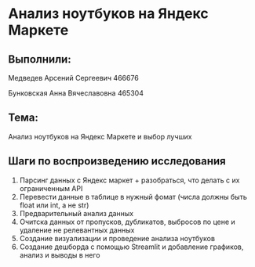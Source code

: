 # Анализ ноутбуков на Яндекс Маркете

## Выполнили:

Медведев Арсений Сергеевич 466676

Бунковская Анна Вячеславовна 465304

## Тема:

Анализ ноутбуков на Яндекс Маркете и выбор лучших

## Шаги по воспроизведению исследования

1. Парсинг данных с Яндекс маркет + разобраться, что делать с их ограниченным API
2. Перевести данные в таблице в нужный фомат (числа должны быть float или int, а не str)
3. Предварительный анализ данных
4. Очитска данных от пропусков, дубликатов, выбросов по цене и удаление не релевантных данных
5. Создание визуализации и проведение анализа ноутбуков
6. Создание дешборда с помощью Streamlit и добавление графиков, анализ и выводы в него
